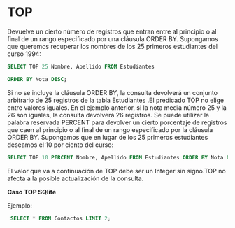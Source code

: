 # TOP



Devuelve un cierto número de registros que entran entre al principio o al final de un rango especificado por una cláusula ORDER BY. Supongamos que queremos recuperar los nombres de los 25 primeros estudiantes del curso 1994:

```sql
SELECT TOP 25 Nombre, Apellido FROM Estudiantes

ORDER BY Nota DESC;
```

Si no se incluye la cláusula ORDER BY, la consulta devolverá un conjunto arbitrario de 25 registros de la tabla Estudiantes .El predicado TOP no elige entre valores iguales. En el ejemplo anterior, si la nota media número 25 y la 26 son iguales, la consulta devolverá 26 registros. Se puede utilizar la palabra reservada PERCENT para devolver un cierto porcentaje de registros que caen al principio o al final de un rango especificado por la cláusula ORDER BY. Supongamos que en lugar de los 25 primeros estudiantes deseamos el 10 por ciento del curso:

```sql
SELECT TOP 10 PERCENT Nombre, Apellido FROM Estudiantes ORDER BY Nota DESC;
```

El valor que va a continuación de TOP debe ser un Integer sin signo.TOP no afecta a la posible actualización de la consulta.

**Caso TOP SQlite**

Ejemplo:

```sql
 SELECT * FROM Contactos LIMIT 2;
```

